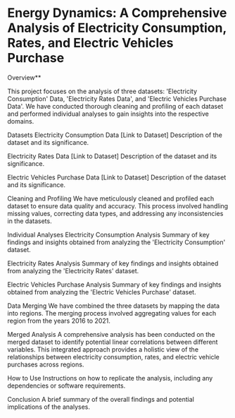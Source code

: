 # Energy Dynamics: A Comprehensive Analysis of Electricity Consumption, Rates, and Electric Vehicles Purchase

Overview**

This project focuses on the analysis of three datasets: 'Electricity Consumption' Data, 'Electricity Rates Data', and 'Electric Vehicles Purchase Data'. We have conducted thorough cleaning and profiling of each dataset and performed individual analyses to gain insights into the respective domains.

Datasets
Electricity Consumption Data
[Link to Dataset]
Description of the dataset and its significance.

Electricity Rates Data
[Link to Dataset]
Description of the dataset and its significance.

Electric Vehicles Purchase Data
[Link to Dataset]
Description of the dataset and its significance.

Cleaning and Profiling
We have meticulously cleaned and profiled each dataset to ensure data quality and accuracy. This process involved handling missing values, correcting data types, and addressing any inconsistencies in the datasets.

Individual Analyses
Electricity Consumption Analysis
Summary of key findings and insights obtained from analyzing the 'Electricity Consumption' dataset.

Electricity Rates Analysis
Summary of key findings and insights obtained from analyzing the 'Electricity Rates' dataset.

Electric Vehicles Purchase Analysis
Summary of key findings and insights obtained from analyzing the 'Electric Vehicles Purchase' dataset.

Data Merging
We have combined the three datasets by mapping the data into regions. The merging process involved aggregating values for each region from the years 2016 to 2021.

Merged Analysis
A comprehensive analysis has been conducted on the merged dataset to identify potential linear correlations between different variables. This integrated approach provides a holistic view of the relationships between electricity consumption, rates, and electric vehicle purchases across regions.

How to Use
Instructions on how to replicate the analysis, including any dependencies or software requirements.

Conclusion
A brief summary of the overall findings and potential implications of the analyses.

